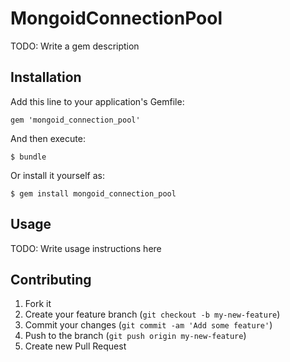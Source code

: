 # MongoidConnectionPool

TODO: Write a gem description

## Installation

Add this line to your application's Gemfile:

    gem 'mongoid_connection_pool'

And then execute:

    $ bundle

Or install it yourself as:

    $ gem install mongoid_connection_pool

## Usage

TODO: Write usage instructions here

## Contributing

1. Fork it
2. Create your feature branch (`git checkout -b my-new-feature`)
3. Commit your changes (`git commit -am 'Add some feature'`)
4. Push to the branch (`git push origin my-new-feature`)
5. Create new Pull Request
